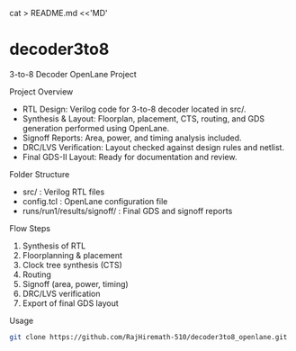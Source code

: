 cat > README.md <<'MD'
# decoder3to8
3-to-8 Decoder OpenLane Project

Project Overview
- RTL Design: Verilog code for 3-to-8 decoder located in src/.
- Synthesis & Layout: Floorplan, placement, CTS, routing, and GDS generation performed using OpenLane.
- Signoff Reports: Area, power, and timing analysis included.
- DRC/LVS Verification: Layout checked against design rules and netlist.
- Final GDS-II Layout: Ready for documentation and review.

Folder Structure
- src/ : Verilog RTL files
- config.tcl : OpenLane configuration file
- runs/run1/results/signoff/ : Final GDS and signoff reports

Flow Steps
1) Synthesis of RTL
2) Floorplanning & placement
3) Clock tree synthesis (CTS)
4) Routing
5) Signoff (area, power, timing)
6) DRC/LVS verification
7) Export of final GDS layout

Usage
```bash
git clone https://github.com/RajHiremath-510/decoder3to8_openlane.git






